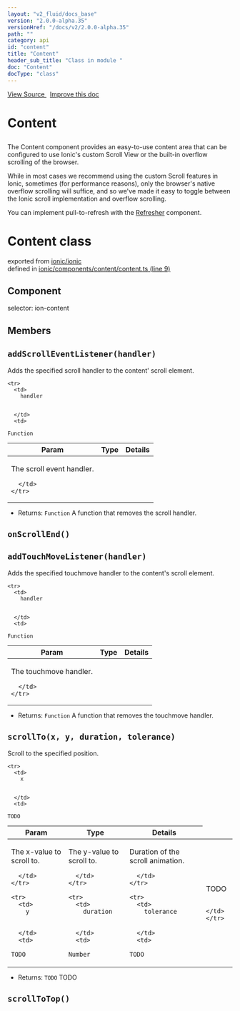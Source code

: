 ```yaml
---
layout: "v2_fluid/docs_base"
version: "2.0.0-alpha.35"
versionHref: "/docs/v2/2.0.0-alpha.35"
path: ""
category: api
id: "content"
title: "Content"
header_sub_title: "Class in module "
doc: "Content"
docType: "class"
---
```



<div class="improve-docs">
  <a href='http://github.com/driftyco/ionic2/tree/master/ionic/components/content/content.ts#L8'>
    View Source
  </a>
  &nbsp;
  <a href='http://github.com/driftyco/ionic2/edit/master/ionic/components/content/content.ts#L8'>
    Improve this doc
  </a>
</div>




<h1 class="api-title">

  Content



</h1>





<p>The Content component provides an easy-to-use content area that can be configured to use Ionic&#39;s custom Scroll View or the built-in overflow scrolling of the browser.</p>
<p>While in most cases we recommend using the custom Scroll features in Ionic, sometimes (for performance reasons), only the browser&#39;s native overflow scrolling will suffice, and so we&#39;ve made it easy to toggle between the Ionic scroll implementation and overflow scrolling.</p>
<p>You can implement pull-to-refresh with the <a href="../../scroll/Refresher">Refresher</a> component.</p>


<h1 class="class export">Content <span class="type">class</span></h1>
<p class="module">exported from <a href='undefined'>ionic/ionic</a><br/>
defined in <a href="https://github.com/driftyco/ionic2/tree/master/ionic/components/content/content.ts#L9-L227">ionic/components/content/content.ts (line 9)</a>
</p>
<h2>Component</h2>
  <span>selector: ion-content</span>


## Members

<div id="addScrollEventListener"></div>
<h2>
  <code>addScrollEventListener(handler)</code>

</h2>

Adds the specified scroll handler to the content' scroll element.



<table class="table" style="margin:0;">
  <thead>
    <tr>
      <th>Param</th>
      <th>Type</th>
      <th>Details</th>
    </tr>
  </thead>
  <tbody>
    
    <tr>
      <td>
        handler
        
        
      </td>
      <td>
        
  <code>Function</code>
      </td>
      <td>
        <p>The scroll event handler.</p>

        
      </td>
    </tr>
    
  </tbody>
</table>






* Returns: 
  <code>Function</code> A function that removes the scroll handler.




<div id="onScrollEnd"></div>
<h2>
  <code>onScrollEnd()</code>

</h2>












<div id="addTouchMoveListener"></div>
<h2>
  <code>addTouchMoveListener(handler)</code>

</h2>

Adds the specified touchmove handler to the content's scroll element.



<table class="table" style="margin:0;">
  <thead>
    <tr>
      <th>Param</th>
      <th>Type</th>
      <th>Details</th>
    </tr>
  </thead>
  <tbody>
    
    <tr>
      <td>
        handler
        
        
      </td>
      <td>
        
  <code>Function</code>
      </td>
      <td>
        <p>The touchmove handler.</p>

        
      </td>
    </tr>
    
  </tbody>
</table>






* Returns: 
  <code>Function</code> A function that removes the touchmove handler.




<div id="scrollTo"></div>
<h2>
  <code>scrollTo(x, y, duration, tolerance)</code>

</h2>

Scroll to the specified position.



<table class="table" style="margin:0;">
  <thead>
    <tr>
      <th>Param</th>
      <th>Type</th>
      <th>Details</th>
    </tr>
  </thead>
  <tbody>
    
    <tr>
      <td>
        x
        
        
      </td>
      <td>
        
  <code>TODO</code>
      </td>
      <td>
        <p>The x-value to scroll to.</p>

        
      </td>
    </tr>
    
    <tr>
      <td>
        y
        
        
      </td>
      <td>
        
  <code>TODO</code>
      </td>
      <td>
        <p>The y-value to scroll to.</p>

        
      </td>
    </tr>
    
    <tr>
      <td>
        duration
        
        
      </td>
      <td>
        
  <code>Number</code>
      </td>
      <td>
        <p>Duration of the scroll animation.</p>

        
      </td>
    </tr>
    
    <tr>
      <td>
        tolerance
        
        
      </td>
      <td>
        
  <code>TODO</code>
      </td>
      <td>
        <p>TODO</p>

        
      </td>
    </tr>
    
  </tbody>
</table>






* Returns: 
  <code>TODO</code> TODO




<div id="scrollToTop"></div>
<h2>
  <code>scrollToTop()</code>

</h2>












